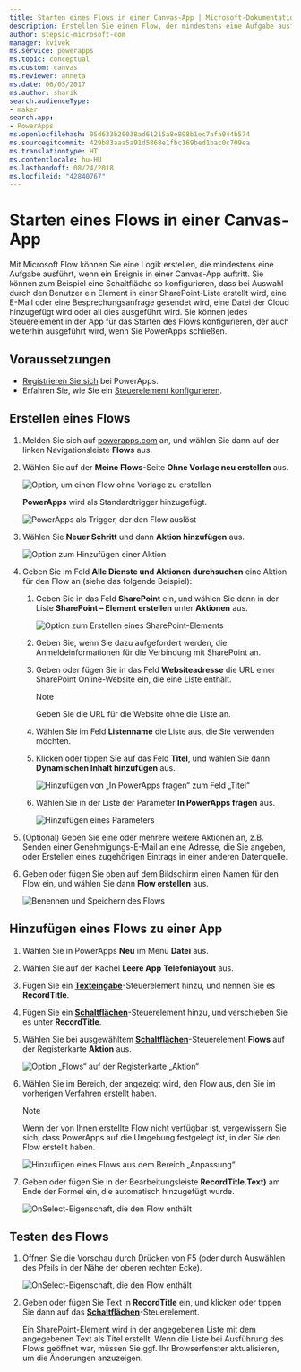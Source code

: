 ```yaml
---
title: Starten eines Flows in einer Canvas-App | Microsoft-Dokumentation
description: Erstellen Sie einen Flow, der mindestens eine Aufgabe ausführt, wenn ein Ereignis in einer Canvas-App auftritt, z.B. wenn ein Benutzer eine Schaltfläche auswählt.
author: stepsic-microsoft-com
manager: kvivek
ms.service: powerapps
ms.topic: conceptual
ms.custom: canvas
ms.reviewer: anneta
ms.date: 06/05/2017
ms.author: sharik
search.audienceType:
- maker
search.app:
- PowerApps
ms.openlocfilehash: 05d633b20038ad61215a8e898b1ec7afa044b574
ms.sourcegitcommit: 429b83aaa5a91d5868e1fbc169bed1bac0c709ea
ms.translationtype: HT
ms.contentlocale: hu-HU
ms.lasthandoff: 08/24/2018
ms.locfileid: "42840767"
---
```

# <a name="start-a-flow-in-a-canvas-app"></a>Starten eines Flows in einer Canvas-App

Mit Microsoft Flow können Sie eine Logik erstellen, die mindestens eine Aufgabe ausführt, wenn ein Ereignis in einer Canvas-App auftritt. Sie können zum Beispiel eine Schaltfläche so konfigurieren, dass bei Auswahl durch den Benutzer ein Element in einer SharePoint-Liste erstellt wird, eine E-Mail oder eine Besprechungsanfrage gesendet wird, eine Datei der Cloud hinzugefügt wird oder all dies ausgeführt wird. Sie können jedes Steuerelement in der App für das Starten des Flows konfigurieren, der auch weiterhin ausgeführt wird, wenn Sie PowerApps schließen.

## <a name="prerequisites"></a>Voraussetzungen

* [Registrieren Sie sich](../signup-for-powerapps.md) bei PowerApps.
* Erfahren Sie, wie Sie ein [Steuerelement konfigurieren](add-configure-controls.md).

## <a name="create-a-flow"></a>Erstellen eines Flows

1. Melden Sie sich auf [powerapps.com](http://web.powerapps.com?utm_source=padocs&utm_medium=linkinadoc&utm_campaign=referralsfromdoc) an, und wählen Sie dann auf der linken Navigationsleiste **Flows** aus.

2. Wählen Sie auf der **Meine Flows**-Seite **Ohne Vorlage neu erstellen** aus.

    ![Option, um einen Flow ohne Vorlage zu erstellen](./media/using-logic-flows/create-from-blank.png)

    **PowerApps** wird als Standardtrigger hinzugefügt.

    ![PowerApps als Trigger, der den Flow auslöst](./media/using-logic-flows/set-trigger.png)

3. Wählen Sie **Neuer Schritt** und dann **Aktion hinzufügen** aus.

    ![Option zum Hinzufügen einer Aktion](./media/using-logic-flows/add-action.png)

4. Geben Sie im Feld **Alle Dienste und Aktionen durchsuchen** eine Aktion für den Flow an (siehe das folgende Beispiel):

   1. Geben Sie in das Feld **SharePoint** ein, und wählen Sie dann in der Liste **SharePoint – Element erstellen** unter **Aktionen** aus.

       ![Option zum Erstellen eines SharePoint-Elements](./media/using-logic-flows/create-sharepoint-item.png)

   2. Geben Sie, wenn Sie dazu aufgefordert werden, die Anmeldeinformationen für die Verbindung mit SharePoint an.

   3. Geben oder fügen Sie in das Feld **Websiteadresse** die URL einer SharePoint Online-Website ein, die eine Liste enthält.

       > [!NOTE]
      > Geben Sie die URL für die Website ohne die Liste an.

   4. Wählen Sie im Feld **Listenname** die Liste aus, die Sie verwenden möchten.

   5. Klicken oder tippen Sie auf das Feld **Titel**, und wählen Sie dann **Dynamischen Inhalt hinzufügen** aus.

       ![Hinzufügen von „In PowerApps fragen“ zum Feld „Titel“](./media/using-logic-flows/ask-in-powerapps.png)

   6. Wählen Sie in der Liste der Parameter **In PowerApps fragen** aus.

       ![Hinzufügen eines Parameters](./media/using-logic-flows/add-parameter.png)

5. (Optional) Geben Sie eine oder mehrere weitere Aktionen an, z.B. Senden einer Genehmigungs-E-Mail an eine Adresse, die Sie angeben, oder Erstellen eines zugehörigen Eintrags in einer anderen Datenquelle.

6. Geben oder fügen Sie oben auf dem Bildschirm einen Namen für den Flow ein, und wählen Sie dann **Flow erstellen** aus.

    ![Benennen und Speichern des Flows](./media/using-logic-flows/name-flow.png)

## <a name="add-a-flow-to-an-app"></a>Hinzufügen eines Flows zu einer App
1. Wählen Sie in PowerApps **Neu** im Menü **Datei** aus.

2. Wählen Sie auf der Kachel **Leere App** **Telefonlayout** aus.

3. Fügen Sie ein **[Texteingabe](controls/control-text-input.md)**-Steuerelement hinzu, und nennen Sie es **RecordTitle**.

4. Fügen Sie ein **[Schaltflächen](controls/control-button.md)**-Steuerelement hinzu, und verschieben Sie es unter **RecordTitle**.

5. Wählen Sie bei ausgewähltem **[Schaltflächen](controls/control-button.md)**-Steuerelement **Flows** auf der Registerkarte **Aktion** aus.

    ![Option „Flows“ auf der Registerkarte „Aktion“](./media/using-logic-flows/action-tab.png)

6. Wählen Sie im Bereich, der angezeigt wird, den Flow aus, den Sie im vorherigen Verfahren erstellt haben.

    > [!NOTE]
   > Wenn der von Ihnen erstellte Flow nicht verfügbar ist, vergewissern Sie sich, dass PowerApps auf die Umgebung festgelegt ist, in der Sie den Flow erstellt haben.

    ![Hinzufügen eines Flows aus dem Bereich „Anpassung“](./media/using-logic-flows/add-flow-from-pane.png)

7. Geben oder fügen Sie in der Bearbeitungsleiste **RecordTitle.Text)** am Ende der Formel ein, die automatisch hinzugefügt wurde.

    ![OnSelect-Eigenschaft, die den Flow enthält](./media/using-logic-flows/onselect-with-flow.png)

## <a name="test-the-flow"></a>Testen des Flows
1. Öffnen Sie die Vorschau durch Drücken von F5 (oder durch Auswählen des Pfeils in der Nähe der oberen rechten Ecke).

    ![OnSelect-Eigenschaft, die den Flow enthält](./media/using-logic-flows/open-preview.png)

2. Geben oder fügen Sie Text in **RecordTitle** ein, und klicken oder tippen Sie dann auf das **[Schaltflächen](controls/control-button.md)**-Steuerelement.

    Ein SharePoint-Element wird in der angegebenen Liste mit dem angegebenen Text als Titel erstellt. Wenn die Liste bei Ausführung des Flows geöffnet war, müssen Sie ggf. Ihr Browserfenster aktualisieren, um die Änderungen anzuzeigen.
